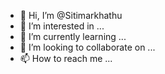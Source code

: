 - 👋 Hi, I’m @Sitimarkhathu
- 👀 I’m interested in ...
- 🌱 I’m currently learning ...
- 💞️ I’m looking to collaborate on ...
- 📫 How to reach me ...

<!---
Sitimarkhathu/Sitimarkhathu is a ✨ special ✨ repository because its `README.md` (this file) appears on your GitHub profile.
You can click the Preview link to take a look at your changes.
--->
